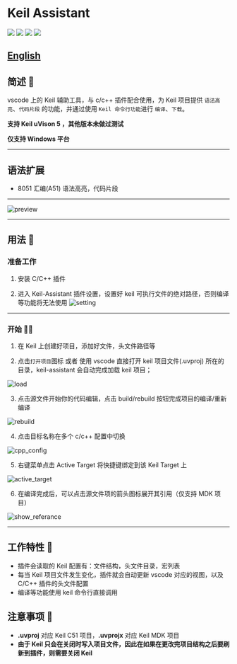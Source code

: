 # Keil Assistant

[![](https://vsmarketplacebadge.apphb.com/version/CL.keil-assistant.svg)](https://marketplace.visualstudio.com/items?itemName=CL.keil-assistant)      [![](https://vsmarketplacebadge.apphb.com/installs/CL.keil-assistant.svg)](https://marketplace.visualstudio.com/items?itemName=CL.keil-assistant)     [![](https://vsmarketplacebadge.apphb.com/downloads/CL.keil-assistant.svg)](https://marketplace.visualstudio.com/items?itemName=CL.keil-assistant)     [![](https://vsmarketplacebadge.apphb.com/rating/CL.keil-assistant.svg)](https://marketplace.visualstudio.com/items?itemName=CL.keil-assistant)

## [English](https://github.com/github0null/keil-assistant/blob/master/./README_EN.md)

## 简述 📑

vscode 上的 Keil 辅助工具，与 c/c++ 插件配合使用，为 Keil 项目提供 `语法高亮`、`代码片段` 的功能，并通过使用 `Keil 命令行功能`进行 `编译`、`下载`。

**支持 Keil uVison 5 ，其他版本未做过测试**  

**仅支持 Windows 平台**

***

## 语法扩展

* 8051 汇编(A51) 语法高亮，代码片段

***

![preview](https://github.com/github0null/keil-assistant/raw/master/./res/preview/preview.png)

***

## 用法 📖

### 准备工作

1. 安装 C/C++ 插件
> 
2. 进入 Keil-Assistant 插件设置，设置好 keil 可执行文件的绝对路径，否则编译等功能将无法使用
![setting](https://github.com/github0null/keil-assistant/raw/master/./res/preview/setting.png)

***

### 开始 🏃‍♀️

1. 在 Keil 上创建好项目，添加好文件，头文件路径等
> 
2. 点击`打开项目`图标 或者 使用 vscode 直接打开 keil 项目文件(.uvproj) 所在的目录，keil-assistant 会自动完成加载 keil 项目；

![load](https://github.com/github0null/keil-assistant/raw/master/./res/preview/load.png)

3. 点击源文件开始你的代码编辑，点击 build/rebuild 按钮完成项目的编译/重新编译

![rebuild](https://github.com/github0null/keil-assistant/raw/master/./res/preview/rebuild.png)

4. 点击目标名称在多个 c/c++ 配置中切换

![cpp_config](https://github.com/github0null/keil-assistant/raw/master/./res/preview/cpp_config.png)

5. 右键菜单点击 Active Target 将快捷键绑定到该 Keil Target 上

![active_target](https://github.com/github0null/keil-assistant/raw/master/./res/preview/active_target.png)

6. 在编译完成后，可以点击源文件项的箭头图标展开其引用（仅支持 MDK 项目）

![show_referance](https://github.com/github0null/keil-assistant/raw/master/./res/preview/ref_show.png)

***

## 工作特性 🎉

* 插件会读取的 Keil 配置有：文件结构，头文件目录，宏列表
* 每当 Keil 项目文件发生变化，插件就会自动更新 vscode 对应的视图，以及 C/C++ 插件的头文件配置
* 编译等功能使用 keil 命令行直接调用

## 注意事项 🚩

* **.uvproj** 对应 Keil C51 项目，**.uvprojx** 对应 Keil MDK 项目
* **由于 Keil 只会在关闭时写入项目文件，因此在如果在更改完项目结构之后要刷新到插件，则需要关闭 Keil**
